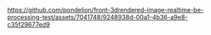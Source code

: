 
https://github.com/pondelion/front-3drendered-image-realtime-be-processing-test/assets/7041748/9248938d-00a1-4b36-a9e8-c35f29677ed9
